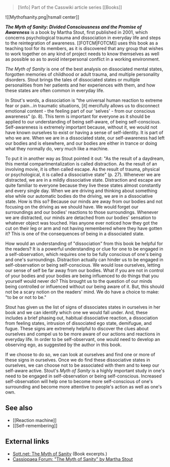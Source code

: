 > [!info] Part of the Casswiki article series [[Books]]

![[Mythofsanity.png|hsmall center]]


_**The Myth of Sanity: Divided Consciousness and the Promise of Awareness**_ is a book by Martha Stout, first published in 2001, which concerns psychological trauma and dissociation in everyday life and steps to the reintegration of awareness. [[FOTCM|FOTCM]] uses this book as a teaching tool for its members, as it is discovered that any group that wishes to work together on any kind of project needs to know themselves as well as possible so as to avoid interpersonal conflict in a working environment.

_The Myth of Sanity_ is one of the best analysis on dissociated mental states, forgotten memories of childhood or adult trauma, and multiple personality disorders. Stout brings the tales of dissociated states or multiple personalities from her patients and her experiences with them, and how these states are often common in everyday life.

In Stout's words, a dissociation is "the universal human reaction to extreme fear or pain...in traumatic situations, \[it\] mercifully allows us to disconnect emotional content - the feeling part of our 'selves' - from our conscious awareness" (p. 8). This term is important for everyone as it should be applied to our understanding of being self-aware, of being self-conscious. Self-awareness is extremely important because, without it, we would not have known ourselves to exist or having a sense of self-identity. It is part of who we are. When we are in a dissociated state, our self-awareness had left our bodies and is elsewhere, and our bodies are either in trance or doing what they normally do, very much like a machine.

To put it in another way as Stout pointed it out: "As the result of a daydream, this mental compartmentalization is called distraction. As the result of an involving movie, it is often called escape. As the result of trauma, physical or psychological, it is called a dissociative state" (p. 27). Whenever we are distracted, we are in a mildly dissociative state. Distraction and escape are quite familiar to everyone because they live these states almost constantly and every single day. When we are driving and thinking about something else while our automatic bodies do the driving, we are in a dissociative state. How is this so? Because our minds are away from our bodies and not focusing on the driving as we should have. We would forget our surroundings and our bodies' reactions to those surroundings. Whenever we are distracted, our minds are detached from our bodies' sensation to whatever object was touched. Has anyone ever noticed how they got the cut on their leg or arm and not having remembered where they have gotten it? This is one of the consequences of being in a dissociated state.

How would an understanding of "dissociation" from this book be helpful for the readers? It is a powerful understanding or clue for one to be engaged in a self-observation, which requires one to be fully conscious of one's being and one's surroundings. Distraction actually can hinder us to be engaged in self-observation or being self-conscious. We would lose ourselves, letting our sense of self be far away from our bodies. What if you are not in control of your bodies and your bodies are being influenced to do things that you yourself would never do? This brought us to the question of our minds being controlled or influenced without our being aware of it. But, this should not be a scary notion on the readers' mind. We do have a choice to make: "to be or not to be."

Stout has given us the list of signs of dissociates states in ourselves in her book and we can identify which one we would fall under. And, these includes a brief phasing out, habitual dissociative reaction, a dissociation from feeling states, intrusion of dissociated ego state, demifugue, and fugue. These signs are extremely helpful to discover the clues about ourselves and compel us to be more aware of our actions and reactions in everyday life. In order to be self-observant, one would need to develop an observing ego, as suggested by the author in this book.

If we choose to do so, we can look at ourselves and find one or more of these signs in ourselves. Once we do find these dissociative states in ourselves, we can choose not to be associated with them and to keep our self-aware active. Stout's _Myth of Sanity_ is a highly important study in one's need to be engaged in self-observation or being self-conscious. Increased self-observation will help one to become more self-conscious of one's surrounding and become more attentive to people's action as well as one's own.

See also
--------

*   [[Reaction machine]]
*   [[Self-remembering]]

External links
--------------

*   [Sott.net: The Myth of Sanity](http://www.sott.net/article/108115-The-Myth-of-Sanity) (Book excerpts.)
*   [Cassiopaea Forum: "The Myth of Sanity" by Martha Stout](https://cassiopaea.org/forum/index.php/topic,6683.0.html)